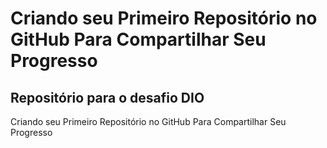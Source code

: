 # Criando seu Primeiro Repositório no GitHub Para Compartilhar Seu Progresso
## Repositório para o desafio DIO
Criando seu Primeiro Repositório no GitHub Para Compartilhar Seu Progresso
